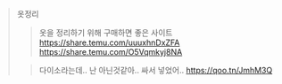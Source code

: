 >옷정리
>	>옷을 정리하기 위해 구매하면  좋은 사이트 
>	>https://share.temu.com/uuuxhnDxZFA
>	>https://share.temu.com/O5Vqmkyj8NA
>	
>	>다이소라는데.. 난 아닌것같아.. 싸서 넣었어..
>	>https://qoo.tn/JmhM3Q

